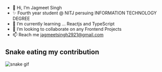 - 👋 Hi, I’m Jagmeet Singh 
- ✨ Fourth year student @ NITJ persuing INFORMATION TECHNOLOGY DEGREE
- 🌱 I’m currently learning ... Reactjs and TypeScript
- 💞️ I’m looking to collaborate on any Frontend Projects
- 📫 Reach me jagmeetsingh2921@gmail.com

<!---
ucantbe-jagmeet/ucantbe-jagmeet is a ✨ special ✨ repository because its `README.md` (this file) appears on your GitHub profile.
You can click the Preview link to take a look at your changes.
--->
## Snake eating my contribution
![snake gif](https://github.com/ucantbe-jagmeet/ucantbe-jagmeet/blob/output/github-contribution-grid-snake.gif)
